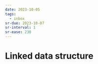 ```yaml
---
date: 2023-10-05
tags:
  - inbox
sr-due: 2023-10-07
sr-interval: 1
sr-ease: 230
---
```


# Linked data structure


